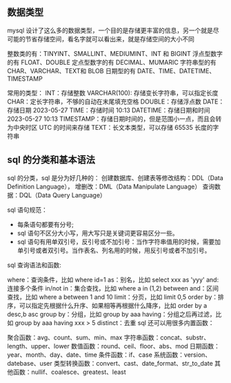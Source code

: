 ## 数据类型

mysql 设计了这么多的数据类型，一个目的是存储更丰富的信息，另一个就是尽可能的节省存储空间，看名字就可以看出来，就是存储空间的大小不同

整数类的有：TINYINT、SMALLINT、MEDIUMINT、INT 和 BIGINT
浮点型数字的有 FLOAT、DOUBLE
定点型数字的有 DECIMAL、MUMARIC
字符串型的有 CHAR、VARCHAR、TEXT和 BLOB
日期型的有 DATE、TIME、DATETIME、TIMESTAMP

常用的类型：
INT：存储整数
VARCHAR(100): 存储变长字符串，可以指定长度
CHAR：定长字符串，不够的自动在末尾填充空格
DOUBLE：存储浮点数
DATE：存储日期 2023-05-27
TIME：存储时间 10:13
DATETIME：存储日期和时间 2023-05-27 10:13
TIMESTAMP：存储日期时间的，但是范围小一点，而且会转为中央时区 UTC 的时间来存储
TEXT：长文本类型，可以存储 65535 长度的字符串

## sql 的分类和基本语法

sql 的分类，sql 是分为好几种的：
创建数据库、创建表等修改结构：DDL（Data Definition Language），
增删改：DML（Data Manipulate Language）
查询数据：DQL（Data Query Language）

sql 语句规范：
- 每条语句都要有分号;
- sql 语句不区分大小写，用大写只是关键词更容易区分一些。
- sql 语句有用单双引号，反引号或不加引号：当作字符串值用的时候，需要加单引号或者双引号。当作表名、列名用的时候，用反引号或者不加引号。

sql 查询语法和函数:

where：查询条件，比如 where id=1
as：别名，比如 select xxx as 'yyy'
and: 连接多个条件
in/not in：集合查找，比如 where a in (1,2)
between and：区间查找，比如 where a between 1 and 10
limit：分页，比如 limit 0,5
order by：排序，可以指定先根据什么升序、如果相等再根据什么降序，比如 order by a desc,b asc
group by：分组，比如 group by aaa
having：分组之后再过滤，比如 group by aaa having xxx > 5
distinct：去重
sql 还可以用很多内置函数：

聚合函数：avg、count、sum、min、max
字符串函数：concat、substr、length、upper、lower
数值函数：round、ceil、floor、abs、mod
日期函数：year、month、day、date、time
条件函数：if、case
系统函数：version、datebase、user
类型转换函数：convert、cast、date_format、str_to_date
其他函数：nullif、coalesce、greatest、least